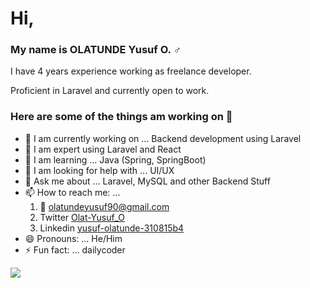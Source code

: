 # Hi,
### My name is OLATUNDE Yusuf O. :male_sign:
 
I have 4 years experience working as freelance developer.

Proficient in Laravel and currently open to work.

### Here are some of the things am working on 👋

- 🔭 I am currently working on ... Backend development using Laravel
- 🌱 I am expert using Laravel and React
- 👯 I am learning ... Java (Spring, SpringBoot)
- 🤔 I am looking for help with ... UI/UX
- 💬 Ask me about ... Laravel, MySQL and other Backend Stuff
- 📫 How to reach me: ... 
    1. :email: olatundeyusuf90@gmail.com
    2. Twitter <a href="https://twitter.com/Olat_Yusuf_O">Olat-Yusuf_O</a>
    3. Linkedin <a href="https://www.linkedin.com/in/yusuf-olatunde-310815b4/">yusuf-olatunde-310815b4</a>
- 😄 Pronouns: ... He/Him
- ⚡ Fun fact: ... dailycoder

<a href="https://github.com/antonkomarev/github-profile-views-counter">
    <img src="https://komarev.com/ghpvc/?username=Ola-Yusuf">
</a>

